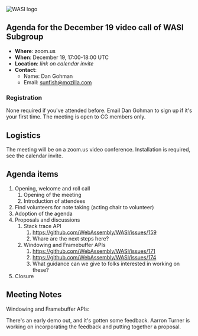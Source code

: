 ![WASI logo](/WASI.png)

## Agenda for the December 19 video call of WASI Subgroup

- **Where**: zoom.us
- **When**: December 19, 17:00-18:00 UTC
- **Location**: *link on calendar invite*
- **Contact**:
    - Name: Dan Gohman
    - Email: sunfish@mozilla.com

### Registration

None required if you've attended before. Email Dan Gohman to sign up if it's
your first time. The meeting is open to CG members only.

## Logistics

The meeting will be on a zoom.us video conference.
Installation is required, see the calendar invite.

## Agenda items

1. Opening, welcome and roll call
    1. Opening of the meeting
    1. Introduction of attendees
1. Find volunteers for note taking (acting chair to volunteer)
1. Adoption of the agenda
1. Proposals and discussions
    1. Stack trace API
       1. https://github.com/WebAssembly/WASI/issues/159
       1. Whare are the next steps here?
    1. Windowing and Framebuffer APIs
       1. https://github.com/WebAssembly/WASI/issues/171
       1. https://github.com/WebAssembly/WASI/issues/174
       1. What guidance can we give to folks interested in working on these?
1. Closure

## Meeting Notes

Windowing and Framebuffer APIs:

There's an early demo out, and it's gotten some feedback. Aarron Turner is
working on incorporating the feedback and putting together a proposal.
